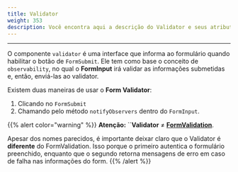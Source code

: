 ```yaml
---
title: Validator
weight: 353
description: Você encontra aqui a descrição do Validator e seus atributos.
---
```


---

O componente `validator` é uma interface que informa ao formulário quando habilitar o botão de `FormSubmit`. Ele tem como base o conceito de `observability`, no qual o **FormInput** irá validar as informações submetidas e, então, enviá-las ao validator.

Existem duas maneiras de usar o **Form Validator**:

1. Clicando no `FormSubmit`
2. Chamando pelo método `notifyObservers` dentro do `FormInput`.

{{% alert color="warning" %}}
**Atenção:** ``**Validator** ≠ [**FormValidation**](/pt/home/api/actions/formvalidation).

Apesar dos nomes parecidos, é importante deixar claro que o Validator é **diferente** do FormValidation. Isso porque o primeiro autentica o formulário preenchido, enquanto que o segundo retorna mensagens de erro em caso de falha nas informações do form.
{{% /alert %}}

